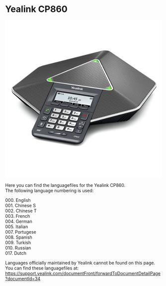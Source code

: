 # Yealink CP860

<img src="cp860.jpg" />

Here you can find the languagefiles for the Yealink CP860.  
The following language numbering is used:

000\. English  
001\. Chinese S  
002\. Chinese T  
003\. French  
004\. German  
005\. Italian  
007\. Portugese  
008\. Spanish  
009\. Turkish  
010\. Russian  
017\. Dutch

Languages officially maintained by Yealink cannot be found on this page. You can find these languagefiles at: https://support.yealink.com/documentFront/forwardToDocumentDetailPage?documentId=34

